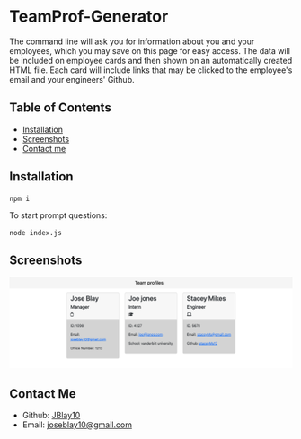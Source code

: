 # TeamProf-Generator

The command line will ask you for information about you and your employees, which you may save on this page for easy access. The data will be included on employee cards and then shown on an automatically created HTML file. Each card will include links that may be clicked to the employee's email and your engineers' Github.

## Table of Contents

- [Installation](#installation)
- [Screenshots](#screenshots)
- [Contact me](#contact-me)

## Installation

```
npm i
```
To start prompt questions:
```
node index.js
```

## Screenshots

![screenshot](./img/index.html.png)

## Contact Me
- Github: [JBlay10](https://github.com/JBlay10)
- Email: joseblay10@gmail.com


